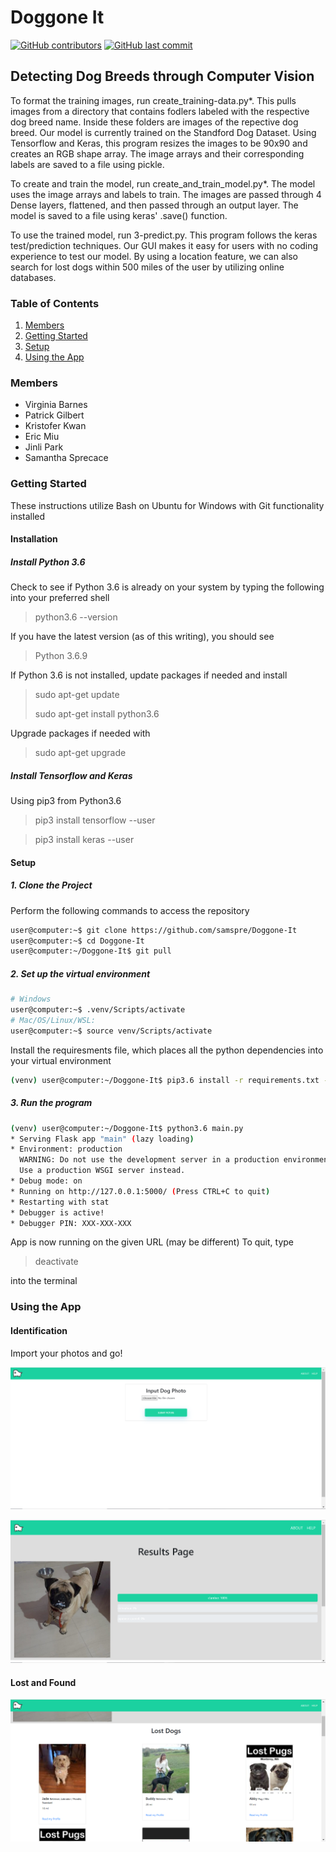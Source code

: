 # Doggone It
<!-- [![GitHub license](https://img.shields.io/github/license/volkb/Web-Systems-Development-Group-6.svg)](https://github.com/volkb/Web-Systems-Development-Group-6/blob/master/LICENSE.txt) -->

[![GitHub contributors](https://img.shields.io/github/contributors/samspre/Doggone-It.svg)](https://github.com/samspre/Doggone-It/graphs/contributors)
[![GitHub last commit](https://img.shields.io/github/last-commit/samspre/Doggone-It.svg)](https://github.com/volkb/Web-Systems-Development-Group-6/commits/master)

## Detecting Dog Breeds through Computer Vision
To format the training images, run create_training-data.py*. This pulls images from a directory that contains fodlers labeled with the respective dog breed name. Inside these folders are images of the repective dog breed. Our model is currently trained on the Standford Dog Dataset. Using Tensorflow and Keras, this program resizes the images to be 90x90 and creates an RGB shape array. The image arrays and their corresponding labels are saved to a file using pickle.

To create and train the model, run create_and_train_model.py*. The model uses the image arrays and labels to train. The images are passed through 4 Dense layers, flattened, and then passed through an output layer. The model is saved to a file using keras' .save() function.

To use the trained model, run 3-predict.py. This program follows the keras test/prediction techniques. Our GUI makes it easy for users with no coding experience to test our model.
By using a location feature, we can also search for lost dogs within 500 miles of the user by utilizing online databases.


### Table of Contents

1. [Members](#mem)
2. [Getting Started](#start)
3. [Setup](#setup)
4. [Using the App](#use)

<a name="mem"/>

### Members
  * Virginia Barnes
  * Patrick Gilbert
  * Kristofer Kwan
  * Eric Miu
  * Jinli Park
  * Samantha Sprecace

<a name="start"/>

### Getting Started

These instructions utilize Bash on Ubuntu for Windows with Git functionality installed

#### Installation

##### Install Python 3.6

  Check to see if Python 3.6 is already on your system by typing the following into your preferred shell

  > python3.6 --version

  If you have the latest version (as of this writing), you should see

  > Python 3.6.9

  If Python 3.6 is not installed, update packages if needed and install

  > sudo apt-get update
  >
  > sudo apt-get install python3.6

  Upgrade packages if needed with

  > sudo apt-get upgrade

##### Install Tensorflow and Keras

  Using pip3 from Python3.6

  > pip3 install tensorflow --user

  > pip3 install keras --user

<a name="setup"/>

#### Setup

##### **1. Clone the Project**

  Perform the following commands to access the repository

  ``` bash
  user@computer:~$ git clone https://github.com/samspre/Doggone-It
  user@computer:~$ cd Doggone-It
  user@computer:~/Doggone-It$ git pull
  ```

##### **2. Set up the virtual environment**

  ``` bash
  # Windows
  user@computer:~$ .venv/Scripts/activate
  # Mac/OS/Linux/WSL:
  user@computer:~$ source venv/Scripts/activate
  ```

  Install the requiresments file, which places all the python dependencies into your virtual environment

  ``` bash
  (venv) user@computer:~/Doggone-It$ pip3.6 install -r requirements.txt --user
  ```

##### **3. Run the program**

  ``` bash
  (venv) user@computer:~/Doggone-It$ python3.6 main.py
  * Serving Flask app "main" (lazy loading)
  * Environment: production
    WARNING: Do not use the development server in a production environment.
    Use a production WSGI server instead.
  * Debug mode: on
  * Running on http://127.0.0.1:5000/ (Press CTRL+C to quit)
  * Restarting with stat
  * Debugger is active!
  * Debugger PIN: XXX-XXX-XXX
  ```

  App is now running on the given URL (may be different)
  To quit, type
  > deactivate

  into the terminal

<a name="use"/>

### Using the App

#### Identification

Import your photos and go!

![input](images/inputdogs.PNG)

![results](images/results.PNG)

#### Lost and Found

![input](images/lostdogs.PNG)
